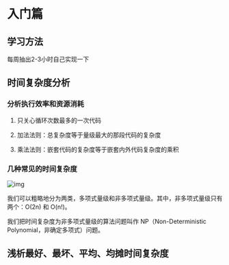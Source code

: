 # 入门篇

## 学习方法

每周抽出2-3小时自己实现一下

## 时间复杂度分析

### 分析执行效率和资源消耗

1. 只关心循环次数最多的一次代码

2. 加法法则：总复杂度等于量级最大的那段代码的复杂度
3. 乘法法则：嵌套代码的复杂度等于嵌套内外代码复杂度的乘积

### 几种常见的时间复杂度

![img](https://static001.geekbang.org/resource/image/37/0a/3723793cc5c810e9d5b06bc95325bf0a.jpg)

我们可以粗略地分为两类，多项式量级和非多项式量级。其中，非多项式量级只有两个：O(2n) 和 O(n!)。

我们把时间复杂度为非多项式量级的算法问题叫作 NP（Non-Deterministic Polynomial，非确定多项式）问题。

## 浅析最好、最坏、平均、均摊时间复杂度












